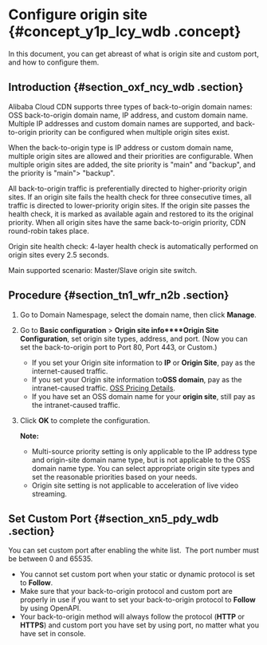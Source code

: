 # Configure origin site {#concept_y1p_lcy_wdb .concept}

In this document, you can get abreast of what is origin site and custom port, and how to configure them.

## Introduction {#section_oxf_ncy_wdb .section}

Alibaba Cloud CDN supports three types of back-to-origin domain names: OSS back-to-origin domain name, IP address, and custom domain name. Multiple IP addresses and custom domain names are supported, and back-to-origin priority can be configured when multiple origin sites exist.

When the back-to-origin type is IP address or custom domain name, multiple origin sites are allowed and their priorities are configurable. When multiple origin sites are added, the site priority is "main" and "backup", and the priority is "main"\> "backup".

All back-to-origin traffic is preferentially directed to higher-priority origin sites. If an origin site fails the health check for three consecutive times, all traffic is directed to lower-priority origin sites. If the origin site passes the health check, it is marked as available again and restored to its the original priority. When all origin sites have the same back-to-origin priority, CDN round-robin takes place.

Origin site health check: 4-layer health check is automatically performed on origin sites every 2.5 seconds.

Main supported scenario: Master/Slave origin site switch.

## Procedure {#section_tn1_wfr_n2b .section}

1.  Go to Domain Namespage, select the domain name, then click **Manage**.
2.  Go to **Basic configuration** \> **Origin site info****Origin Site Configuration**, set origin site types, address, and port. \(Now you can set the back-to-origin port to Port 80, Port 443, or Custom.\)
    -   If you set your Origin site information to **IP** or **Origin Site**, pay as the internet-caused traffic.
    -   If you set your Origin site information to**OSS domain**, pay as the intranet-caused traffic. [OSS Pricing Details](https://www.alibabacloud.com/zh/product/oss?spm=a2796.7960336.224002.50.17815179w6xyJ3#pricing).
    -   If you have set an OSS domain name for your **origin site**, still pay as the intranet-caused traffic.
3.  Click **OK** to complete the configuration.

    **Note:** 

    -   Multi-source priority setting is only applicable to the IP address type and origin-site domain name type, but is not applicable to the OSS domain name type. You can select appropriate origin site types and set the reasonable priorities based on your needs.
    -   Origin site setting is not applicable to acceleration of live video streaming.

## Set Custom Port {#section_xn5_pdy_wdb .section}

You can set custom port after enabling the white list.  The port number must be between 0 and 65535.

-   You cannot set custom port when your static or dynamic protocol is set to **Follow**.
-   Make sure that your back-to-origin protocol and custom port are properly in use if you want to set your back-to-origin protocol to **Follow** by using OpenAPI.
-   Your back-to-origin method will always follow the protocol \(**HTTP** or **HTTPS**\) and custom port you have set by using port, no matter what you have set in console.

